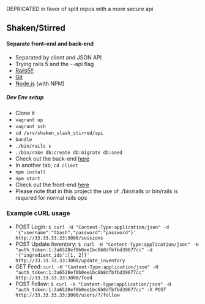 DEPRICATED in favor of split repos with a more secure api


## Shaken/Stirred


#### Separate front-end and back-end
* Separated by client and JSON API
* Trying rails 5 and the --api flag
* [Rails5!!](http://github.com/rails/rails)
* [Git](http://git-scm.com/)
* [Node.js](http://nodejs.org/) (with NPM)

##### Dev Env setup
* Clone it
* `vagrant up`
* `vagrant ssh`
* `cd /srv/shaken_slash_stirred/api`
* `bundle`
* `./bin/rails s`
* `./bin/rake db:create db:migrate db:seed`
* Check out the back-end [here](http://33.33.33.33:3000)
* In another tab, `cd client`
* `npm install`
* `npm start`
* Check out the front-end [here](http://localhost:8000)
* Please note that in this project the use of ./bin/rails or bin/rails is required for normal rails ops


### Example cURL usage
* POST Login: `$ curl -H "Content-Type:application/json" -d '{"username":"tbash","password":"password"}' http://33.33.33.33:3000/sessions`
* POST Update Inventory: `$ curl -H "Content-Type:application/json" -H "auth_token:1:3a6528ef0b0ee1bc6b8dfbfbd39677cc" -d '{"ingredient_ids":[1, 2]}' http://33.33.33.33:3000/update_inventory`
* GET Feed: `curl -H "Content-Type:application/json" -H "auth_token:1:3a6528ef0b0ee1bc6b8dfbfbd39677cc" http://33.33.33.33:3000/feed`
* POST Follow: `$ curl -H "Content-Type:application/json" -H "auth_token:1:3a6528ef0b0ee1bc6b8dfbfbd39677cc" -X POST http://33.33.33.33:3000/users/7/follow`
